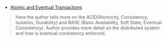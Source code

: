 - [Atomic and Eventual Transactions](https://youtu.be/trmwHdumBrs?si=fIvvyG1gp3wbzz4V)

> Here the author tells more on the ACID(Atomicity, Consistency, Isolation, Durability) and BASE (Basic Availability, Soft State, Eventual Consistency). Author provides more detail on the distributed system and how is eventual consistency enforced.

